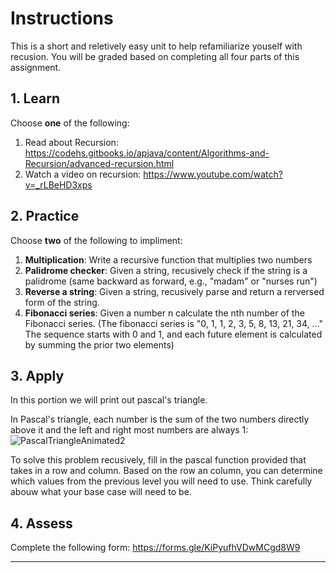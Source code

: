# Instructions  
This is a short and reletively easy unit to help refamiliarize youself with recusion. You will be graded based on completing all four parts of this assignment.

## 1. Learn
Choose **one** of the following:
1) Read about Recursion: https://codehs.gitbooks.io/apjava/content/Algorithms-and-Recursion/advanced-recursion.html
2) Watch a video on recursion: https://www.youtube.com/watch?v=_rLBeHD3xps


## 2. Practice
Choose **two** of the following to impliment:
1) **Multiplication**: Write a recursive function that multiplies two numbers
2) **Palidrome checker**: Given a string, recusively check if the string is a palidrome (same backward as forward, e.g., "madam" or "nurses run")
3) **Reverse a string**: Given a string, recusively parse and return a rerversed form of the string.
4) **Fibonacci series**: Given a number n calculate the nth number of the Fibonacci series. (The fibonacci series is "0, 1, 1, 2, 3, 5, 8, 13, 21, 34, ..." The sequence starts with 0 and 1, and each future element is calculated by summing the prior two elements)
 

## 3. Apply
In this portion we will print out pascal's triangle. 

In Pascal's triangle, each number is the sum of the two numbers directly above it and the left and right most numbers are always 1:
![PascalTriangleAnimated2](PascalTriangleAnimated2.gif)


To solve this problem recusively, fill in the pascal function provided that takes in a row and column. Based on the row an column, you can determine which values from the previous level you will need to use. Think carefully abouw what your base case will need to be.

## 4. Assess
Complete the following form: https://forms.gle/KiPyufhVDwMCgd8W9


---
